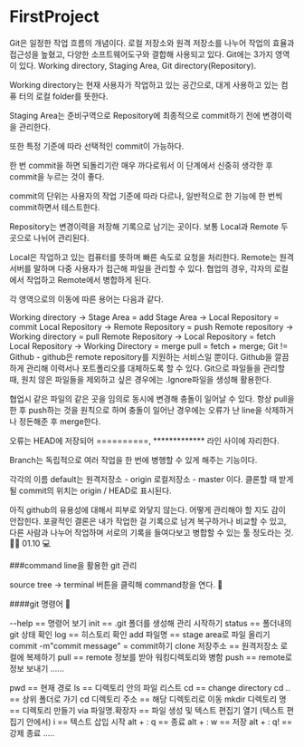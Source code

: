 # FirstProject
Git은 일정한 작업 흐름의 개념이다. 로컬 저장소와 원격 저장소를 나누어 작업의 효율과 접근성을 높혔고,
다양한 소프트웨어도구와 결합해 사용되고 있다.
Git에는 3가지 영역이 있다. Working directory, Staging Area, Git directory(Repository).

Working directory는 현재 사용자가 작업하고 있는 공간으로, 대게 사용하고 있는 컴퓨 터의 로컬 folder를 뜻한다.

Staging Area는 준비구역으로 Repository에 최종적으로 commit하기 전에 변경이력을 관리한다.

또한 특정 기준에 따라 선택적인 commit이 가능하다.

한 번 commit을 하면 되돌리기란 매우 까다로워서 이 단계에서 신중히 생각한 후 commit을 누르는 것이 좋다.

commit의 단위는 사용자의 작업 기준에 따라 다르나, 일반적으로 한 기능에 한 번씩 commit하면서 테스트한다.

Repository는 변경이력을 저장해 기록으로 남기는 곳이다. 보통 Local과 Remote 두 곳으로 나뉘어 관리된다.

Local은 작업하고 있는 컴퓨터를 뜻하며 빠른 속도로 요청을 처리한다.
Remote는 원격 서버를 말하며 다중 사용자가 접근해 파일을 관리할 수 있다.
협업의 경우, 각자의 로컬에서 작업하고 Remote에서 병합하게 된다.

각 영역으로의 이동에 따른 용어는 다음과 같다.

Working directory -> Stage Area = add
Stage Area -> Local Repository = commit
Local Repository -> Remote Repository = push
Remote repository -> Working directory = pull
Remote Repository -> Local Repository = fetch
Local Repository -> Working Directory = merge
pull = fetch + merge;
Git != Github - github은 remote repository를 지원하는 서비스일 뿐이다.
Github을 깔끔하게 관리해 이력서나 포트폴리오를 대체하도록 할 수 있다.
Git으로 파일들을 관리할 때, 원치 않은 파일들을 제외하고 싶은 경우에는 .Ignore파일을 생성해 활용한다.

협업시 같은 파일의 같은 곳을 임의로 동시에 변경해 충돌이 일어날 수 있다.
항상 pull을 한 후 push하는 것을 원칙으로 하며 충돌이 일어난 경우에는 오류가 난 line을 삭제하거나 정돈해준 후
merge한다.

오류는 HEAD에 저장되어 ==========, ************* 라인 사이에 자리한다.

Branch는 독립적으로 여러 작업을 한 번에 병행할 수 있게 해주는 기능이다.

각각의 이름 default는 원격저장소 - origin 로컬저장소 - master 이다.
클론할 때 받게 될 commit의 위치는 origin / HEAD로 표시된다.

아직 github의 유용성에 대해서 피부로 와닿지 않는다. 어떻게 관리해야 할 지도 감이 안잡힌다.
포괄적인 결론은 내가 작업한 걸 기록으로 남겨 복구하거나 비교할 수 있고,
다른 사람과 나누어 작업하며 서로의 기록을 들여다보고 병합할 수 있는 툴 정도라는 것. 👏👏
01.10 💻

###command line을 활용한 git 관리

source tree -> terminal 버튼을 클릭해 command창을 연다. 🔌

####git 명령어 🔎

 --help == 명령어 보기
 init == .git 폴더를 생성해 관리 시작하기
 status  == 폴더내의 git 상태 확인
 log == 히스토리 확인
 add 파일명 == stage area로 파일 올리기
 commit -m"commit message" = commit하기
 clone 저장주소 == 원격저장소 로컬에 복제하기
 pull == remote 정보를 받아 워킹디렉토리와 병함
 push == remote로 정보 보내기
 ......
 
 pwd  == 현재 경로
 ls == 디렉토리 안의 파일 리스트
 cd == change directory
 cd .. == 상위 폴더로 가기
 cd 디렉토리 주소 == 해당 디렉토리로 이동
 mkdir 디렉토리 명 == 디렉토리 만들기
 via 파일명.확장자 == 파일 생성 및 텍스트 편집기 열기
 (텍스트 편집기 안에서)
 i == 텍스트 삽입 시작
 alt + : q == 종료
 alt + : w == 저장
 alt + : q! == 강제 종료
 .....
 

